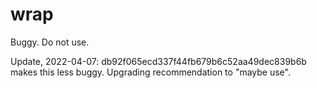 # wrap

Buggy. Do not use.

Update, 2022-04-07: db92f065ecd337f44fb679b6c52aa49dec839b6b makes this
less buggy. Upgrading recommendation to "maybe use".
